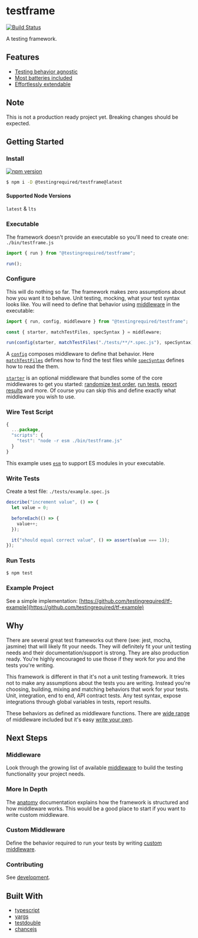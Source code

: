 # testframe

[![Build Status](https://travis-ci.org/testingrequired/testframe.svg?branch=master)](https://travis-ci.org/testingrequired/testframe)

A testing framework.

## Features

- [Testing behavior agnostic](#why)
- [Most batteries included](https://github.com/testingrequired/testframe/blob/master/MIDDLEWARE.md)
- [Effortlessly extendable](https://github.com/testingrequired/testframe/blob/master/WRITING_MIDDLEWARE.md)

## Note

This is not a production ready project yet. Breaking changes should be expected.

## Getting Started

### Install

[![npm version](https://badge.fury.io/js/%40testingrequired%2Ftestframe.svg)](https://badge.fury.io/js/%40testingrequired%2Ftestframe)

```bash
$ npm i -D @testingrequired/testframe@latest
```

#### Supported Node Versions

`latest` & `lts`

### Executable

The framework doesn't provide an executable so you'll need to create one: `./bin/testframe.js`

```javascript
import { run } from "@testingrequired/testframe";

run();
```

### Configure

This will do nothing so far. The framework makes zero assumptions about how you want it to behave. Unit testing, mocking, what your test syntax looks like. You will need to define that behavior using [middleware](https://github.com/testingrequired/testframe/blob/master/MIDDLEWARE.md) in the executable:

```javascript
import { run, config, middleware } from "@testingrequired/testframe";

const { starter, matchTestFiles, specSyntax } = middleware;

run(config(starter, matchTestFiles("./tests/**/*.spec.js"), specSyntax));
```

A [`config`](https://github.com/testingrequired/testframe/blob/master/ANATOMY.md#config) composes middleware to define that behavior. Here [`matchTestFiles`](https://github.com/testingrequired/testframe/blob/master/MIDDLEWARE.md#-matchtestfilespatterns) defines how to find the test files while [`specSyntax`](https://github.com/testingrequired/testframe/blob/master/MIDDLEWARE.md#-specsyntax) defines how to read the them.

[`starter`](https://github.com/testingrequired/testframe/blob/master/MIDDLEWARE.md#-starter) is an optional middleware that bundles some of the core middlewares to get you started: [randomize test order](https://github.com/testingrequired/testframe/blob/master/MIDDLEWARE.md#-randomize), [run tests](https://github.com/testingrequired/testframe/blob/master/MIDDLEWARE.md#-runner), [report results](https://github.com/testingrequired/testframe/blob/master/MIDDLEWARE.md#-resultsReporter) and more. Of course you can skip this and define exactly what middleware you wish to use.

### Wire Test Script

```javascript
{
  ...package,
  "scripts": {
    "test": "node -r esm ./bin/testframe.js"
  }
}
```

This example uses [`esm`](https://www.npmjs.com/package/esm) to support ES modules in your executable.

### Write Tests

Create a test file: `./tests/example.spec.js`

```javascript
describe("increment value", () => {
  let value = 0;

  beforeEach(() => {
    value++;
  });

  it("should equal correct value", () => assert(value === 1));
});
```

### Run Tests

```bash
$ npm test
```

### Example Project

See a simple implementation: [https://github.com/testingrequired/tf-example](https://github.com/testingrequired/tf-example)

## Why

There are several great test frameworks out there (see: jest, mocha, jasmine) that will likely fit your needs. They will definitely fit your unit testing needs and their documentation/support is strong. They are also production ready. You're highly encouraged to use those if they work for you and the tests you're writing.

This framework is different in that it's not a unit testing framework. It tries not to make any assumptions about the tests you are writing. Instead you're choosing, building, mixing and matching behaviors that work for your tests. Unit, integration, end to end, API contract tests. Any test syntax, expose integrations through global variables in tests, report results.

These behaviors as defined as middleware functions. There are [wide range](https://github.com/testingrequired/testframe/blob/master/MIDDLEWARE.md) of middleware included but it's easy [write your own](https://github.com/testingrequired/testframe/blob/master/WRITING_MIDDLEWARE.md).

## Next Steps

### Middleware

Look through the growing list of available [middleware](https://github.com/testingrequired/testframe/blob/master/MIDDLEWARE.md) to build the testing functionality your project needs.

### More In Depth

The [anatomy](https://github.com/testingrequired/testframe/blob/master/ANATOMY.md) documentation explains how the framework is structured and how middleware works. This would be a good place to start if you want to write custom middleware.

### Custom Middleware

Define the behavior required to run your tests by writing [custom middleware](https://github.com/testingrequired/testframe/blob/master/MIDDLEWARE.md).

### Contributing

See [development](https://github.com/testingrequired/testframe/blob/master/DEVELOPMENT.md).

## Built With

- [typescript](https://www.typescriptlang.org/)
- [yargs](https://github.com/yargs/yargs)
- [testdouble](https://github.com/testdouble/testdouble.js/)
- [chancejs](https://chancejs.com/)
